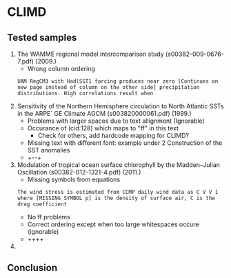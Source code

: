 # CLIMD

## Tested samples
1. The WAMME regional model intercomparison study (s00382-009-0676-7.pdf) (2009.)
   -  Wrong column ordering
    ```
    UAM RegCM3 with HadlSST1 forcing produces near zero [Continues on new page instead of column on the other side] precipitation distributions. High correlations result when
    ```
2. Sensitivity of the Northern Hemisphere circulation to North Atlantic SSTs in the ARPE` GE Climate AGCM (s003820000061.pdf) (1999.)
   - Problems with larger spaces due to text allignment (Ignorable)
   - Occurance of (cid:128) which maps to "ff" in this text 
     - Check for others, add hardcode mapping for CLIMD?
   - Missing text with different font: example under 2 Construction of the SST anomalies
   - +--+
3. Modulation of tropical ocean surface chlorophyll by the Madden–Julian Oscillation (s00382-012-1321-4.pdf) (2011.)
   - Missing symbols from equations   
    ```
    The wind stress is estimated from CCMP daily wind data as C V V 1 where [MISSING SYMBOL p] is the density of surface air, C is the drag coefficient
    ```
   - No ff problems
   - Correct ordering except when too large whitespaces occure (ignorable)
   - ++++ 
4. 
## Conclusion